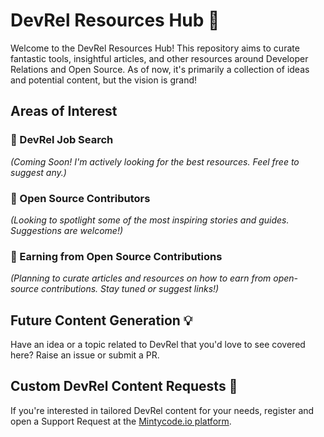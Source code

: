 # DevRel Resources Hub 🚀

Welcome to the DevRel Resources Hub! This repository aims to curate fantastic tools, insightful articles, and other resources around Developer Relations and Open Source. As of now, it's primarily a collection of ideas and potential content, but the vision is grand!

## Areas of Interest

### 📂 DevRel Job Search
*(Coming Soon! I'm actively looking for the best resources. Feel free to suggest any.)*

### 📂 Open Source Contributors
*(Looking to spotlight some of the most inspiring stories and guides. Suggestions are welcome!)*

### 📂 Earning from Open Source Contributions
*(Planning to curate articles and resources on how to earn from open-source contributions. Stay tuned or suggest links!)*

## Future Content Generation 💡
Have an idea or a topic related to DevRel that you'd love to see covered here? Raise an issue or submit a PR.

## Custom DevRel Content Requests 📝
If you're interested in tailored DevRel content for your needs, register and open a Support Request at the [Mintycode.io platform](https://www.mintycode.io).
